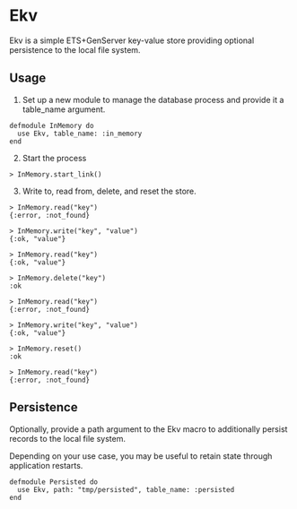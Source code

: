 # Ekv

Ekv is a simple ETS+GenServer key-value store providing optional persistence to the local file system.

## Usage

1. Set up a new module to manage the database process and provide it a table_name argument.

```
defmodule InMemory do
  use Ekv, table_name: :in_memory
end
```

2. Start the process

```
> InMemory.start_link()
```

3. Write to, read from, delete, and reset the store.

```
> InMemory.read("key")
{:error, :not_found}

> InMemory.write("key", "value")
{:ok, "value"}

> InMemory.read("key")
{:ok, "value"}

> InMemory.delete("key")
:ok

> InMemory.read("key")
{:error, :not_found}

> InMemory.write("key", "value")
{:ok, "value"}

> InMemory.reset()
:ok

> InMemory.read("key")
{:error, :not_found}
```

## Persistence

Optionally, provide a path argument to the Ekv macro to additionally persist records to the local file system.

Depending on your use case, you may be useful to retain state through application restarts.

```
defmodule Persisted do
  use Ekv, path: "tmp/persisted", table_name: :persisted
end
```
